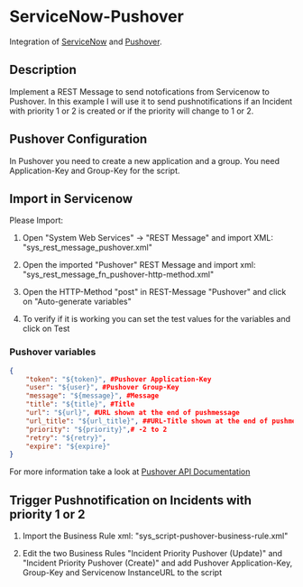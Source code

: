 # ServiceNow-Pushover
Integration of [ServiceNow](https://servicenow.com) and [Pushover](https://www.pushover.net).

## Description
Implement a REST Message to send notofications from Servicenow to Pushover. In this example I will use it to send pushnotifications if an Incident with priority 1 or 2 is created or if the priority will change to 1 or 2.

## Pushover Configuration
In Pushover you need to create a new application and a group.
You need Application-Key and Group-Key for the script.

## Import in Servicenow
Please Import:
1. Open "System Web Services" -> "REST Message" and import XML: "sys_rest_message_pushover.xml"

2. Open the imported "Pushover" REST Message and import xml: "sys_rest_message_fn_pushover-http-method.xml"

3. Open the HTTP-Method "post" in REST-Message "Pushover" and click on "Auto-generate variables"

4. To verify if it is working you can set the test values for the variables and click on Test

### Pushover variables

```json
{
	"token": "${token}", #Pushover Application-Key
	"user": "${user}", #Pushover Group-Key
	"message": "${message}", #Message
	"title": "${title}", #Title
	"url": "${url}", #URL shown at the end of pushmessage
	"url_title": "${url_title}", ##URL-Title shown at the end of pushmessage
	"priority": "${priority}",# -2 to 2
	"retry": "${retry}",
	"expire": "${expire}"
}
```
For more information take a look at [Pushover API Documentation](https://pushover.net/api)

## Trigger Pushnotification on Incidents with priority 1 or 2

1. Import the Business Rule xml: "sys_script-pushover-business-rule.xml"

2. Edit the two Business Rules "Incident Priority Pushover (Update)" and "Incident Priority Pushover (Create)" and add Pushover Application-Key, Group-Key and Servicenow InstanceURL to the script
